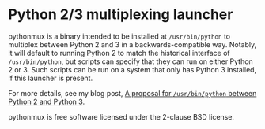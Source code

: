 Python 2/3 multiplexing launcher
================================

pythonmux is a binary intended to be installed at `/usr/bin/python` to
multiplex between Python 2 and 3 in a backwards-compatible way. Notably,
it will default to running Python 2 to match the historical interface of
`/usr/bin/python`, but scripts can specify that they can run on either
Python 2 or 3. Such scripts can be run on a system that only has Python
3 installed, if this launcher is present.

For more details, see my blog post, [A proposal for `/usr/bin/python`
between Python 2 and Python
3](https://ldpreload.com/blog/usr-bin-python-23).

pythonmux is free software licensed under the 2-clause BSD license.
